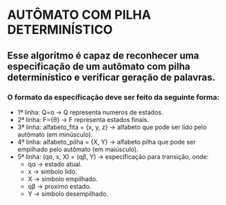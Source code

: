# AUTÔMATO COM PILHA DETERMINÍSTICO

## Esse algoritmo é capaz de reconhecer uma especificação de um autômato com pilha determinístico e verificar geração de palavras.

### O formato da especificação deve ser feito da seguinte forma:

- 1ª linha: Q=ɑ -> Q representa numeros de estados.
- 2ª linha: F={θ} -> F representa estados finais.
- 3ª linha: alfabeto_fita = {x, y, z} -> alfabeto que pode ser lido pelo autômato (em minúsculo).
- 4ª linha: alfabeto_pilha = {X, Y} -> alfabeto pilha que pode ser empilhado pelo autômato (em maiúsculo).
- 5ª linha: (qɑ, x, X) = (qβ, Y) -> especificação para transição, onde:
    - qɑ -> estado atual.
    - x -> simbolo lido.
    - X -> simbolo empilhado.
    - qβ -> proximo estado.
    - Y -> simbolo desempilhado.
